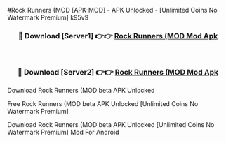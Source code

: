 #Rock Runners (MOD [APK-MOD] - APK Unlocked - [Unlimited Coins No Watermark Premium] k95v9



<div align="center">

<h3>🔴 Download [Server1] 👉👉 <a href="https://momento.my/?title=Rock_Runners_(MOD">Rock Runners (MOD Mod Apk</a></h3><br>

<h3>🔴 Download [Server2] 👉👉 <a href="https://momento.my/?title=Rock_Runners_(MOD">Rock Runners (MOD Mod Apk</a></h3>
</div>



Download Rock Runners (MOD beta APK Unlocked

Free Rock Runners (MOD beta APK Unlocked [Unlimited Coins No Watermark Premium]

Download Rock Runners (MOD beta APK Unlocked [Unlimited Coins No Watermark Premium] Mod For Android
